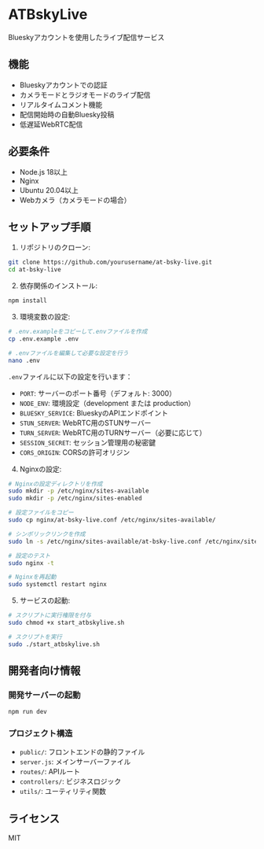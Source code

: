 # ATBskyLive

Blueskyアカウントを使用したライブ配信サービス

## 機能

- Blueskyアカウントでの認証
- カメラモードとラジオモードのライブ配信
- リアルタイムコメント機能
- 配信開始時の自動Bluesky投稿
- 低遅延WebRTC配信

## 必要条件

- Node.js 18以上
- Nginx
- Ubuntu 20.04以上
- Webカメラ（カメラモードの場合）

## セットアップ手順

1. リポジトリのクローン:
```bash
git clone https://github.com/yourusername/at-bsky-live.git
cd at-bsky-live
```

2. 依存関係のインストール:
```bash
npm install
```

3. 環境変数の設定:
```bash
# .env.exampleをコピーして.envファイルを作成
cp .env.example .env

# .envファイルを編集して必要な設定を行う
nano .env
```

`.env`ファイルに以下の設定を行います：
- `PORT`: サーバーのポート番号（デフォルト: 3000）
- `NODE_ENV`: 環境設定（development または production）
- `BLUESKY_SERVICE`: BlueskyのAPIエンドポイント
- `STUN_SERVER`: WebRTC用のSTUNサーバー
- `TURN_SERVER`: WebRTC用のTURNサーバー（必要に応じて）
- `SESSION_SECRET`: セッション管理用の秘密鍵
- `CORS_ORIGIN`: CORSの許可オリジン

4. Nginxの設定:
```bash
# Nginxの設定ディレクトリを作成
sudo mkdir -p /etc/nginx/sites-available
sudo mkdir -p /etc/nginx/sites-enabled

# 設定ファイルをコピー
sudo cp nginx/at-bsky-live.conf /etc/nginx/sites-available/

# シンボリックリンクを作成
sudo ln -s /etc/nginx/sites-available/at-bsky-live.conf /etc/nginx/sites-enabled/

# 設定のテスト
sudo nginx -t

# Nginxを再起動
sudo systemctl restart nginx
```

5. サービスの起動:
```bash
# スクリプトに実行権限を付与
sudo chmod +x start_atbskylive.sh

# スクリプトを実行
sudo ./start_atbskylive.sh
```

## 開発者向け情報

### 開発サーバーの起動
```bash
npm run dev
```

### プロジェクト構造
- `public/`: フロントエンドの静的ファイル
- `server.js`: メインサーバーファイル
- `routes/`: APIルート
- `controllers/`: ビジネスロジック
- `utils/`: ユーティリティ関数

## ライセンス

MIT 